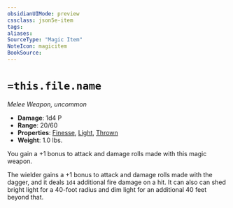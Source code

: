 ```yaml
---
obsidianUIMode: preview
cssclass: json5e-item
tags:
aliases:
SourceType: "Magic Item"
NoteIcon: magicitem
BookSource:
---
```




# `=this.file.name`
*Melee Weapon, uncommon*  

- **Damage**: 1d4 P
- **Range**: 20/60
- **Properties**: [Finesse](/3-Mechanics/CLI/rules/item-properties.md#Finesse), [Light](/3-Mechanics/CLI/rules/item-properties.md#Light), [Thrown](/3-Mechanics/CLI/rules/item-properties.md#Thrown)
- **Weight**: 1.0 lbs.

You gain a +1 bonus to attack and damage rolls made with this magic weapon.

The wielder gains a +1 bonus to attack and damage rolls made with the dagger, and it deals `1d4` additional fire damage on a hit. It can also can shed bright light for a 40-foot radius and dim light for an additional 40 feet beyond that.
